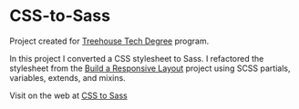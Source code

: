 # CSS-to-Sass

Project created for <a href="http://www.teamtreehouse.com">Treehouse Tech Degree</a> program. 

In this project I converted a CSS stylesheet to Sass. I refactored the stylesheet from the <a href="https://github.com/kristengillette/Responsive-Website">Build a Responsive Layout</a> project using SCSS partials, variables, extends, and mixins.

Visit on the web at <a href="http://kristengillette.github.io/CSS-to-Sass/">CSS to Sass</a>
